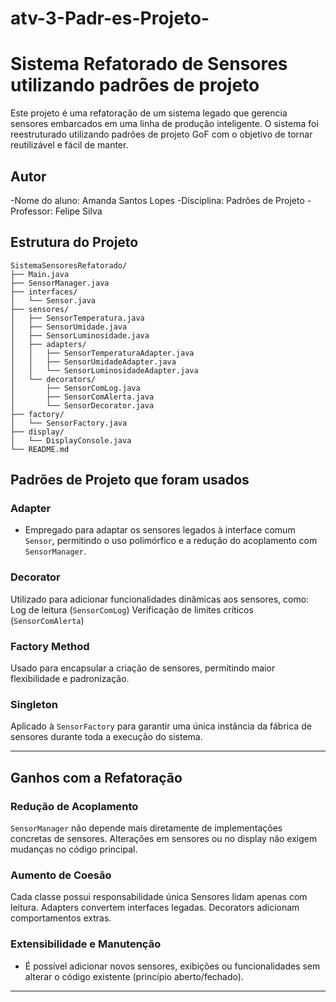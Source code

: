 # atv-3-Padr-es-Projeto-


# Sistema Refatorado de Sensores utilizando padrões de projeto

Este projeto é uma refatoração de um sistema legado que gerencia sensores embarcados em uma linha de produção inteligente. O sistema foi reestruturado utilizando padrões de projeto GoF com o objetivo de tornar reutilizável e fácil de manter.

## Autor
-Nome do aluno: Amanda Santos Lopes 
-Disciplina: Padrões de Projeto
-Professor: Felipe Silva

##  Estrutura do Projeto

```
SistemaSensoresRefatorado/
├── Main.java
├── SensorManager.java
├── interfaces/
│   └── Sensor.java
├── sensores/
│   ├── SensorTemperatura.java
│   ├── SensorUmidade.java
│   ├── SensorLuminosidade.java
│   ├── adapters/
│   │   ├── SensorTemperaturaAdapter.java
│   │   ├── SensorUmidadeAdapter.java
│   │   └── SensorLuminosidadeAdapter.java
│   └── decorators/
│       ├── SensorComLog.java
│       ├── SensorComAlerta.java
│       └── SensorDecorator.java
├── factory/
│   └── SensorFactory.java
├── display/
│   └── DisplayConsole.java
└── README.md
```



## Padrões de Projeto que foram usados 

### Adapter
- Empregado para adaptar os sensores legados à interface comum `Sensor`, permitindo o uso polimórfico e a redução do acoplamento com `SensorManager`.
### Decorator
 Utilizado para adicionar funcionalidades dinâmicas aos sensores, como:
  Log de leitura (`SensorComLog`)
  Verificação de limites críticos (`SensorComAlerta`)
  


###  Factory Method
Usado para encapsular a criação de sensores, permitindo maior flexibilidade e padronização.

### Singleton
Aplicado à `SensorFactory` para garantir uma única instância da fábrica de sensores durante toda a execução do sistema.


---

##  Ganhos com a Refatoração

### Redução de Acoplamento
`SensorManager` não depende mais diretamente de implementações concretas de sensores.
Alterações em sensores ou no display não exigem mudanças no código principal.

### Aumento de Coesão
  Cada classe possui responsabilidade única
  Sensores lidam apenas com leitura.
  Adapters convertem interfaces legadas.
  Decorators adicionam comportamentos extras.


### Extensibilidade e Manutenção
- É possível adicionar novos sensores, exibições ou funcionalidades sem alterar o código existente (princípio aberto/fechado).

---

